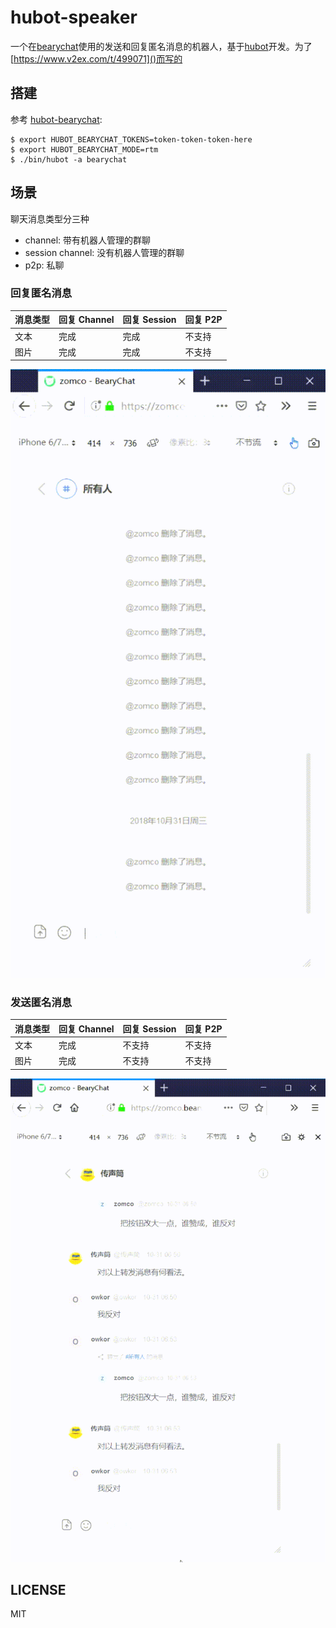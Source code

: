 # hubot-speaker

一个在[bearychat](https://bearychat.com)使用的发送和回复匿名消息的机器人，基于[hubot](https://hubot.github.com/)开发。为了[https://www.v2ex.com/t/499071]()而写的

## 搭建

参考 [hubot-bearychat](https://github.com/bearyinnovative/hubot-bearychat):

    $ export HUBOT_BEARYCHAT_TOKENS=token-token-token-here
    $ export HUBOT_BEARYCHAT_MODE=rtm
    $ ./bin/hubot -a bearychat

## 场景

聊天消息类型分三种
* channel: 带有机器人管理的群聊
* session channel: 没有机器人管理的群聊
* p2p: 私聊

### 回复匿名消息

| 消息类型 | 回复 Channel | 回复 Session | 回复 P2P     |
| ------- | ----------- | ----------- | -----------  |
| 文本    | 完成         | 完成         | 不支持        | 
| 图片    | 完成         | 完成         | 不支持        |

![](resources/example2.gif)

### 发送匿名消息

| 消息类型 | 回复 Channel | 回复 Session | 回复 P2P     |
| ------- | ----------- | ------------ | -----------  |
| 文本    | 完成         | 不支持       | 不支持        | 
| 图片    | 完成         | 不支持       | 不支持        |

![](resources/example3.gif)

## LICENSE

MIT